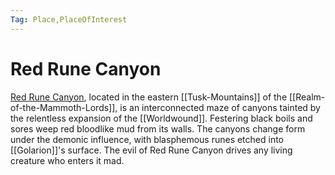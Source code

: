 ```yaml
---
Tag: Place,PlaceOfInterest
---
```

# Red Rune Canyon
[Red Rune Canyon](https://pathfinderwiki.com/wiki/Red_Rune_Canyon), located in the eastern [[Tusk-Mountains]] of the [[Realm-of-the-Mammoth-Lords]], is an interconnected maze of canyons tainted by the relentless expansion of the [[Worldwound]]. Festering black boils and sores weep red bloodlike mud from its walls. The canyons change form under the demonic influence, with blasphemous runes etched into [[Golarion]]'s surface. The evil of Red Rune Canyon drives any living creature who enters it mad.